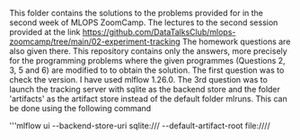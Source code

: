 This folder contains the solutions to the problems provided for in the second week of MLOPS ZoomCamp. The lectures to the second session provided at the link 
https://github.com/DataTalksClub/mlops-zoomcamp/tree/main/02-experiment-tracking
The homework questions are also given there. This repository contains only the answers, more precisely for the programming problems where the given programmes (Questions 2, 3, 5 and 6) are modified to 
to obtain the solution. The first question was to check the version. I have used mlflow 1.26.0. The 3rd question was to launch the tracking server with sqlite as the backend store and 
the folder 'artifacts' as the artifact store instead of the default folder mlruns. This can be done using the following command

'''mlflow ui --backend-store-uri sqlite:///<database name> --default-artifact-root file:///<path to folder where the file resides>/<folder name>
